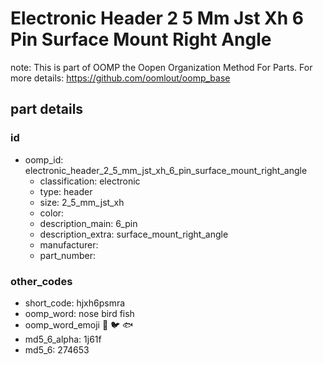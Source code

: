 # Electronic Header 2 5 Mm Jst Xh 6 Pin Surface Mount Right Angle  

note: This is part of OOMP the Oopen Organization Method For Parts. For more details: https://github.com/oomlout/oomp_base

##  part details





### id
* oomp_id: electronic_header_2_5_mm_jst_xh_6_pin_surface_mount_right_angle
  * classification: electronic
  * type: header
  * size: 2_5_mm_jst_xh
  * color: 
  * description_main: 6_pin
  * description_extra: surface_mount_right_angle
  * manufacturer: 
  * part_number: 

### other_codes
* short_code: hjxh6psmra
* oomp_word: nose bird fish
* oomp_word_emoji :nose: :bird: :fish:
* md5_6_alpha: 1j61f
* md5_6: 274653